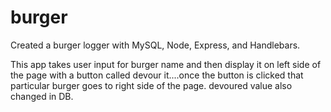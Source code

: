 # burger
Created a burger logger with MySQL, Node, Express, and Handlebars.

This app takes user input for burger name and then display it on left side of the page with a button called devour it....once the button is clicked that particular burger goes to right side of the page.
devoured value also changed in DB.
